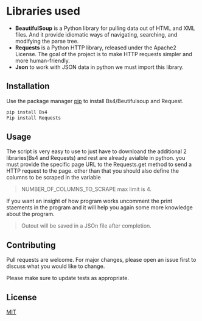 # Libraries used

- __BeautifulSoup__ is a Python library for pulling data out of HTML and XML files. And it provide idiomatic ways of navigating,
searching, and modifying the parse tree.
- __Requests__ is a Python HTTP library, released under the Apache2 License. The goal of the
project is to make HTTP requests simpler and more human-friendly.
- __Json__ to work with JSON data in python we must import this library.

## Installation

Use the package manager [pip](https://pip.pypa.io/en/stable/) to install Bs4/Beutifulsoup and Request.

```bash
pip install Bs4
Pip install Requests
```
## Usage
The script is very easy to use to just have to downloand the additional 2 libraries(Bs4 and Requests) and rest are already avialble
in python.
you must provide the specific page URL to the Requests.get method to send a HTTP request to the page.
other than that you should also define the columns to be scraped in the variable 

 > NUMBER_OF_COLUMNS_TO_SCRAPE max limit is 4.
 
If you want an insight of how program works uncomment the print staements in the program and it will help you again some more knowledge
about the program.
> Outout will be saved in a JSOn file after completion.

## Contributing
Pull requests are welcome. For major changes, please open an issue first to discuss what you would like to change.

Please make sure to update tests as appropriate.

## License
[MIT](https://choosealicense.com/licenses/mit/)

